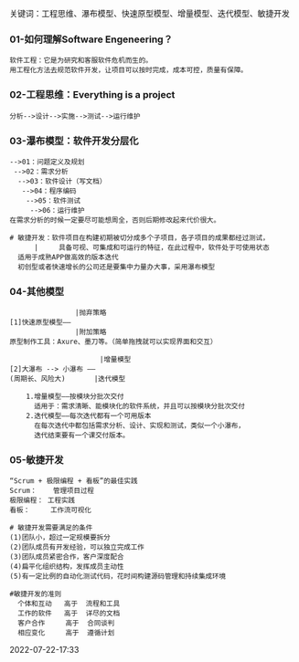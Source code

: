 <div>
 <p>关键词：工程思维、瀑布模型、快速原型模型、增量模型、迭代模型、敏捷开发</p>
</div>


<h3>01-如何理解Software Engeneering？</h3>


    软件工程：它是为研究和客服软件危机而生的。
    用工程化方法去规范软件开发，让项目可以按时完成，成本可控，质量有保障。
<h3>02-工程思维：Everything is a project</h3>

    分析-->设计-->实施-->测试-->运行维护
   
     
<h3>03-瀑布模型：软件开发分层化</h3>

    -->01：问题定义及规划
     -->02：需求分析
      -->03：软件设计（写文档）
       -->04：程序编码
        -->05：软件测试
         -->06：运行维护
    在需求分析的时候一定要尽可能想周全，否则后期修改起来代价很大。
    
    # 敏捷开发：软件项目在构建初期被切分成多个子项目，各子项目的成果都经过测试，
          |     具备可视、可集成和可运行的特征，在此过程中，软件处于可使用状态
      适用于成熟APP做高效的版本迭代
      初创型或者快速增长的公司还是要集中力量办大事，采用瀑布模型
      
      
<h3>04-其他模型</h3>

                    |抛弃策略
    [1]快速原型模型——
                    |附加策略
    原型制作工具：Axure、墨刀等。（简单拖拽就可以实现界面和交互）
    
                          |增量模型
    [2]大瀑布 --> 小瀑布 ——
    (周期长、风险大)       |迭代模型
    
        1.增量模型——按模块分批次交付
          适用于：需求清晰、能模块化的软件系统，并且可以按模块分批次交付
        2.迭代模型——每次迭代都有一个可用版本
          在每次迭代中都包括需求分析、设计、实现和测试，类似一个小瀑布，
          迭代结束要有一个课交付版本。
          
<h3>05-敏捷开发</h3> 

    “Scrum + 极限编程 + 看板”的最佳实践
    Scrum：    管理项目过程
    极限编程： 工程实践
    看板：     工作流可视化
    
    # 敏捷开发需要满足的条件
    (1)团队小，超过一定规模要拆分
    (2)团队成员有开发经验，可以独立完成工作
    (3)团队成员紧密合作，客户深度配合
    (4)扁平化组织结构，发挥成员主动性
    (5)有一定比例的自动化测试代码，花时间构建源码管理和持续集成环境
    
    #敏捷开发的准则
      个体和互动   高于  流程和工具
      工作的软件   高于  详尽的文档
      客户合作     高于  合同谈判
      相应变化     高于  遵循计划
      
  2022-07-22-17:33
  

    
